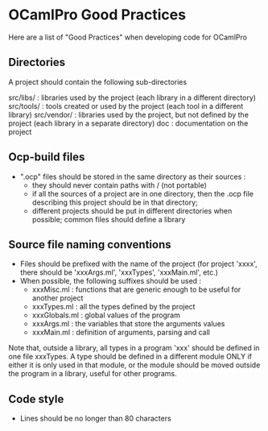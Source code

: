 # OCamlPro Good Practices

Here are a list of "Good Practices" when developing code for OCamlPro

## Directories

A project should contain the following sub-directories

src/libs/ : libraries used by the project (each library in a different
            directory)
src/tools/ : tools created or used by the project (each tool in a
             different library)
src/vendor/ : libraries used by the project, but not defined by the project
             (each library in a separate directory)
doc : documentation on the project

## Ocp-build files

- ".ocp" files should be stored in the same directory as their sources :
  - they should never contain paths with / (not portable)
  - if all the sources of a project are in one directory, then the .ocp
      file describing this project should be in that directory;
  - different projects should be put in different directories when possible;
    common files should define a library

## Source file naming conventions

- Files should be prefixed with the name of the project (for project 'xxxx',
     there should be 'xxxArgs.ml', 'xxxTypes', 'xxxMain.ml', etc.)
- When possible, the following suffixes should be used :
   - xxxMisc.ml : functions that are generic enough to be useful for another
                  project
   - xxxTypes.ml : all the types defined by the project
   - xxxGlobals.ml : global values of the program
   - xxxArgs.ml : the variables that store the arguments values
   - xxxMain.ml : definition of arguments, parsing and call

Note that, outside a library, all types in a program 'xxx' should be
defined in one file xxxTypes. A type should be defined in a different
module ONLY if either it is only used in that module, or the module
should be moved outside the program in a library, useful for other
programs.

## Code style

- Lines should be no longer than 80 characters


